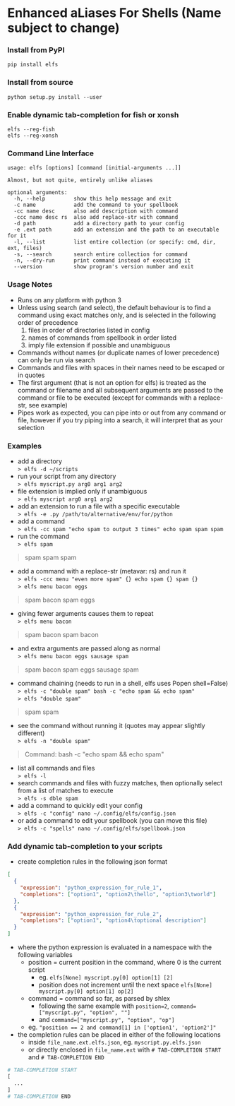 # Enhanced aLiases For Shells (Name subject to change)
### Install from PyPI
```
pip install elfs
```
### Install from source
```
python setup.py install --user
```
### Enable dynamic tab-completion for fish or xonsh
```
elfs --reg-fish
elfs --reg-xonsh
```
### Command Line Interface
```
usage: elfs [options] [command [initial-arguments ...]]

Almost, but not quite, entirely unlike aliases

optional arguments:
  -h, --help         show this help message and exit
  -c name            add the command to your spellbook
  -cc name desc      also add description with command
  -ccc name desc rs  also add replace-str with command
  -d path            add a directory path to your config
  -e .ext path       add an extension and the path to an executable for it
  -l, --list         list entire collection (or specify: cmd, dir, ext, files)
  -s, --search       search entire collection for command
  -n, --dry-run      print command instead of executing it
  --version          show program's version number and exit
```
### Usage Notes
- Runs on any platform with python 3
- Unless using search (and select), the default behaviour is to find a command using exact matches only, and is selected in the following order of precedence
  1. files in order of directories listed in config
  2. names of commands from spellbook in order listed
  3. imply file extension if possible and unambiguous
- Commands without names (or duplicate names of lower precedence) can only be run via search
- Commands and files with spaces in their names need to be escaped or in quotes
- The first argument (that is not an option for elfs) is treated as the command or filename and all subsequent arguments are passed to the command or file to be executed (except for commands with a replace-str, see example)
- Pipes work as expected, you can pipe into or out from any command or file, however if you try piping into a search, it will interpret that as your selection
### Examples
- add a directory  
```> elfs -d ~/scripts```
- run your script from any directory  
```> elfs myscript.py arg0 arg1 arg2```
- file extension is implied only if unambiguous  
```> elfs myscript arg0 arg1 arg2```
- add an extension to run a file with a specific executable  
```> elfs -e .py /path/to/alternative/env/for/python```
- add a command  
```> elfs -cc spam "echo spam to output 3 times" echo spam spam spam```
- run the command  
```> elfs spam```
> spam spam spam
- add a command with a replace-str (metavar: rs) and run it  
```> elfs -ccc menu "even more spam" {} echo spam {} spam {}```  
```> elfs menu bacon eggs```
> spam bacon spam eggs
- giving fewer arguments causes them to repeat  
```> elfs menu bacon```
> spam bacon spam bacon
- and extra arguments are passed along as normal  
```> elfs menu bacon eggs sausage spam```
> spam bacon spam eggs sausage spam
- command chaining (needs to run in a shell, elfs uses Popen shell=False)  
```> elfs -c "double spam" bash -c "echo spam && echo spam"```  
```> elfs "double spam"```
> spam spam
- see the command without running it (quotes may appear slightly different)  
```> elfs -n "double spam"```
> Command: bash -c "echo spam && echo spam"
- list all commands and files  
```> elfs -l```
- search commands and files with fuzzy matches, then optionally select from a list of matches to execute  
```> elfs -s dble spam```
- add a command to quickly edit your config  
```> elfs -c "config" nano ~/.config/elfs/config.json```
- or add a command to edit your spellbook (you can move this file)  
```> elfs -c "spells" nano ~/.config/elfs/spellbook.json```
### Add dynamic tab-completion to your scripts
- create completion rules in the following json format
```json
[
  {
    "expression": "python_expression_for_rule_1",
    "completions": ["option1", "option2\thello", "option3\tworld"]
  },
  {
    "expression": "python_expression_for_rule_2",
    "completions": ["option1", "option4\toptional description"]
  }
]
```
- where the python expression is evaluated in a namespace with the following variables
  - position = current position in the command, where 0 is the current script
    - eg. `elfs[None] myscript.py[0] option[1] [2]`
    - position does not increment until the next space `elfs[None] myscript.py[0] option[1] op[2]`
  - command = command so far, as parsed by shlex
    - following the same example with `position=2`, `command=["myscript.py", "option", ""]`
    - and `command=["myscript.py", "option", "op"]`
  - eg. `"position == 2 and command[1] in ['option1', 'option2']"`
- the completion rules can be placed in either of the following locations
  - inside `file_name.ext.elfs.json`, eg. `myscript.py.elfs.json`
  - or directly enclosed in `file_name.ext` with `# TAB-COMPLETION START` and `# TAB-COMPLETION END`
```python
# TAB-COMPLETION START
[
  ...
]
# TAB-COMPLETION END
```
